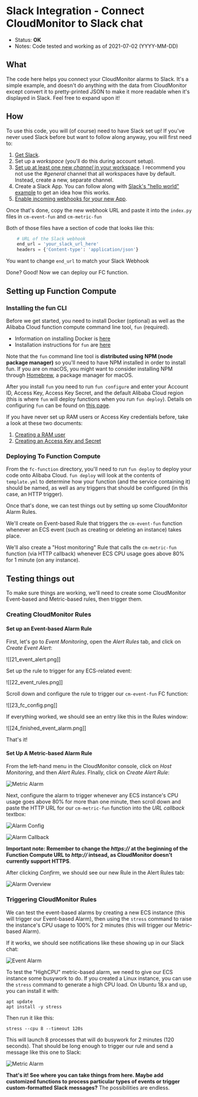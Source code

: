 # Slack Integration - Connect CloudMonitor to Slack chat

- Status: **OK**
- Notes: Code tested and working as of 2021-07-02 (YYYY-MM-DD)

## What

The code here helps you connect your CloudMonitor alarms to Slack. It's a simple example, and doesn't do anything with the data from CloudMonitor except convert it to pretty-printed JSON to make it more readable when it's displayed in Slack. Feel free to expand upon it!  

## How

To use this code, you will (of course) need to have Slack set up! If you've never used Slack before but want to follow along anyway, you will first need to:

1. [Get Slack](https://slack.com/get-started#/createnew).
2. Set up a *workspace* (you'll do this during account setup).
3. [Set up at least one new *channel* in your workspace](https://slack.com/intl/en-cn/help/articles/201402297-Create-a-channel). I recommend you not use the *#general* channel that all workspaces have by default. Instead, create a new, separate channel.
4. Create a Slack App. You can follow along with [Slack's "hello world" example](https://api.slack.com/tutorials/hello-world-bolt) to get an idea how this works.
5. [Enable incoming webhooks for your new App](https://api.slack.com/messaging/webhooks).

Once that's done, copy the new webhook URL and paste it into the `index.py` files in `cm-event-fun` and `cm-metric-fun`

Both of those files have a section of code that looks like this:

```python
    # URL of the Slack webhook
    end_url = 'your_slack_url_here'
    headers = {'Content-type': 'application/json'}
```

You want to change `end_url` to match your Slack Webhook

Done? Good! Now we can deploy our FC function. 

## Setting up Function Compute

### Installing the fun CLI

Before we get started, you need to install Docker (optional) as well as the Alibaba Cloud function compute command line tool, `fun` (required). 

- Information on installing Docker is [here](https://docs.docker.com/get-docker/)
- Installation instructions for `fun` are [here](https://www.alibabacloud.com/help/doc-detail/161136.htm)

Note that the `fun` command line tool is **distributed using NPM (node package manager)** so you'll need to have NPM installed in order to install fun. If you are on macOS, you might want to consider installing NPM through [Homebrew](https://brew.sh/), a package manager for macOS. 

After you install `fun` you need to run `fun configure` and enter your Account ID, Access Key, Access Key Secret, and the default Alibaba Cloud region (this is where `fun` will deploy functions when you run `fun deploy`). Details on configuring `fun` can be found on [this page](https://www.alibabacloud.com/help/doc-detail/146702.htm). 

If you have never set up RAM users or Access Key credentials before, take a look at these two documents:

1. [Creating a RAM user](https://www.alibabacloud.com/help/doc-detail/93720.htm)
2. [Creating an Access Key and Secret](https://www.alibabacloud.com/help/doc-detail/53045.htm)

### Deploying To Function Compute

From the `fc-function` directory, you'll need to run `fun deploy` to deploy your code onto Alibaba Cloud. `fun deploy` will look at the contents of `template.yml` to determine how your function (and the service containing it) should be named, as well as any triggers that should be configured (in this case, an HTTP trigger). 

Once that's done, we can test things out by setting up some CloudMonitor Alarm Rules. 

We'll create on Event-based Rule that triggers the `cm-event-fun` function whenever an ECS event (such as creating or deleting an instance) takes place.

We'll also create a "Host monitoring" Rule that calls the `cm-metric-fun` function (via HTTP callback) whenever ECS CPU usage goes above 80% for 1 minute (on any instance).

## Testing things out

To make sure things are working, we'll need to create some CloudMonitor Event-based and Metric-based rules, then trigger them. 

### Creating CloudMonitor Rules

#### Set up an Event-based Alarm Rule

First, let's go to *Event Monitoring*, open the *Alert Rules* tab, and click on *Create Event Alert*:

![[21_event_alert.png]]

Set up the rule to trigger for any ECS-related event:

![[22_event_rules.png]]

Scroll down and configure the rule to trigger our `cm-event-fun` FC function:

![[23_fc_config.png]]

If everything worked, we should see an entry like this in the Rules window:

![[24_finished_event_alarm.png]]

That's it! 

#### Set Up A Metric-based Alarm Rule

From the left-hand menu in the CloudMonitor console, click on *Host Monitoring*, and then *Alert Rules*. FInally, click on *Create Alert Rule*:

![Metric Alarm](images/25_metric_alarm.png)

Next, configure the alarm to trigger whenever any ECS instance's CPU usage goes above 80% for more than one minute, then scroll down and paste the HTTP URL for our `cm-metric-fun` function into the *URL callback* textbox:

![Alarm Config](images/26_alarm_config.png)

![Alarm Callback](images/27_callback.png)

**Important note: Remember to change the *https://* at the beginning of the Function Compute URL to *http://* intsead, as CloudMonitor doesn't currently support HTTPS**.

After clicking *Confirm*, we should see our new Rule in the Alert Rules tab:

![Alarm Overview](images/28_alarm_final.png)

### Triggering CloudMonitor Rules

We can test the event-based alarms by creating a new ECS instance (this will trigger our Event-based Alarm), then using the `stress` command to raise the instance's CPU usage to 100% for 2 minutes (this will trigger our Metric-based Alarm).

If it works, we should see notifications like these showing up in our Slack chat:

![Event Alarm](images/29_event_alarm.png)

To test the "HighCPU" metric-based alarm, we need to give our ECS instance some busywork to do. If you created a Linux instance, you can use the `stress` command to generate a high CPU load. On Ubuntu 18.x and up, you can install it with:

```
apt update
apt install -y stress
```

Then run it like this:

```
stress --cpu 8 --timeout 120s
```

This will launch 8 processes that will do busywork for 2 minutes (120 seconds). That should be long enough to trigger our rule and send a message like this one to Slack:

![Metric Alarm](images/30_metric_alarm.png)

**That's it! See where you can take things from here. Maybe add customized functions to process particular types of events or trigger custom-formatted Slack messages?** The possibilities are endless.


